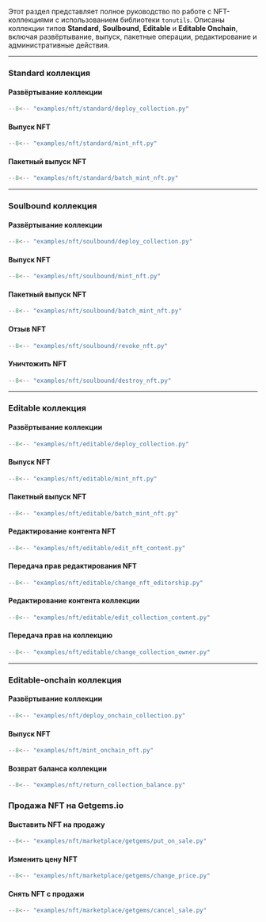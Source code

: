 Этот раздел представляет полное руководство по работе с NFT-коллекциями с использованием библиотеки `tonutils`.
Описаны коллекции типов **Standard**, **Soulbound**, **Editable** и **Editable Onchain**, включая развёртывание, выпуск, пакетные операции, редактирование и административные действия.

---

### Standard коллекция

#### Развёртывание коллекции

```python
--8<-- "examples/nft/standard/deploy_collection.py"
```

#### Выпуск NFT

```python
--8<-- "examples/nft/standard/mint_nft.py"
```

#### Пакетный выпуск NFT

```python
--8<-- "examples/nft/standard/batch_mint_nft.py"
```

---

### Soulbound коллекция

#### Развёртывание коллекции

```python
--8<-- "examples/nft/soulbound/deploy_collection.py"
```

#### Выпуск NFT

```python
--8<-- "examples/nft/soulbound/mint_nft.py"
```

#### Пакетный выпуск NFT

```python
--8<-- "examples/nft/soulbound/batch_mint_nft.py"
```

#### Отзыв NFT

```python
--8<-- "examples/nft/soulbound/revoke_nft.py"
```

#### Уничтожить NFT

```python
--8<-- "examples/nft/soulbound/destroy_nft.py"
```

---

### Editable коллекция

#### Развёртывание коллекции

```python
--8<-- "examples/nft/editable/deploy_collection.py"
```

#### Выпуск NFT

```python
--8<-- "examples/nft/editable/mint_nft.py"
```

#### Пакетный выпуск NFT

```python
--8<-- "examples/nft/editable/batch_mint_nft.py"
```

#### Редактирование контента NFT

```python
--8<-- "examples/nft/editable/edit_nft_content.py"
```

#### Передача прав редактирования NFT

```python
--8<-- "examples/nft/editable/change_nft_editorship.py"
```

#### Редактирование контента коллекции

```python
--8<-- "examples/nft/editable/edit_collection_content.py"
```

#### Передача прав на коллекцию

```python
--8<-- "examples/nft/editable/change_collection_owner.py"
```

---

### Editable-onchain коллекция

#### Развёртывание коллекции

```python
--8<-- "examples/nft/deploy_onchain_collection.py"
```

#### Выпуск NFT

```python
--8<-- "examples/nft/mint_onchain_nft.py"
```

#### Возврат баланса коллекции

```python
--8<-- "examples/nft/return_collection_balance.py"
```

### Продажа NFT на Getgems.io

#### Выставить NFT на продажу

```python
--8<-- "examples/nft/marketplace/getgems/put_on_sale.py"
```

#### Изменить цену NFT

```python
--8<-- "examples/nft/marketplace/getgems/change_price.py"
```

#### Снять NFT с продажи

```python
--8<-- "examples/nft/marketplace/getgems/cancel_sale.py"
```
